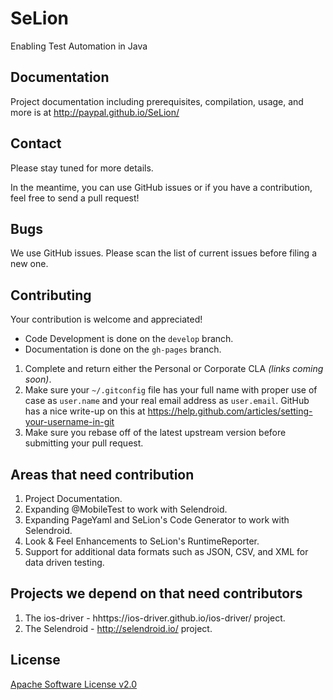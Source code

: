 SeLion
=======
Enabling Test Automation in Java

Documentation
-------------
Project documentation including prerequisites, compilation, usage, and more is at http://paypal.github.io/SeLion/

Contact
-------
Please stay tuned for more details. 

In the meantime, you can use GitHub issues or if you have a contribution, feel free to send a pull request!

Bugs
-----
We use GitHub issues. Please scan the list of current issues before filing a new one.

Contributing
-------------
Your contribution is welcome and appreciated!

* Code Development is done on the <code>develop</code> branch. 
* Documentation is done on the <code>gh-pages</code> branch.

1. Complete and return either the Personal or Corporate CLA <em>(links coming soon)</em>.
2. Make sure your <code>~/.gitconfig</code> file has your full name with proper use of case as <code>user.name</code> and your real email address as <code>user.email</code>. GitHub has a nice write-up on this at https://help.github.com/articles/setting-your-username-in-git
3. Make sure you rebase off of the latest upstream version before submitting your pull request.

Areas that need contribution
-----------------------------
1. Project Documentation.
2. Expanding @MobileTest to work with Selendroid.
3. Expanding PageYaml and SeLion's Code Generator to work with Selendroid.
4. Look & Feel Enhancements to SeLion's RuntimeReporter.
5. Support for additional data formats such as JSON, CSV, and XML for data driven testing.

Projects we depend on that need contributors 
---------------------------------------------
1. The ios-driver - hhttps://ios-driver.github.io/ios-driver/ project.
2. The Selendroid - http://selendroid.io/ project.

License
-----------
[Apache Software License v2.0](http://www.apache.org/licenses/LICENSE-2.0)


